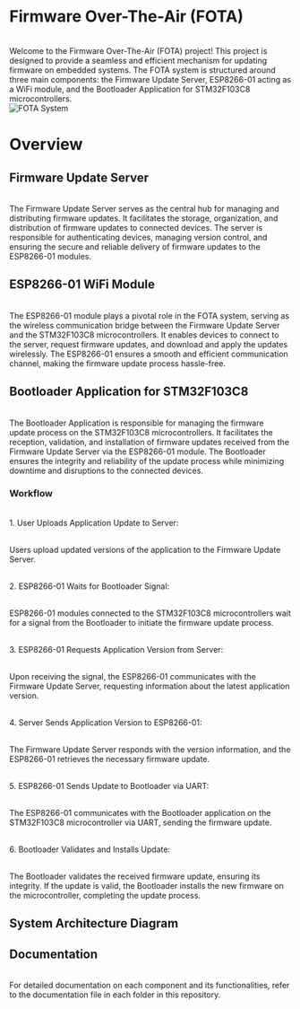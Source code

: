 # Firmware Over-The-Air (FOTA) 
<br> Welcome to the Firmware Over-The-Air (FOTA) project! This project is designed to provide a seamless and efficient mechanism for updating firmware on embedded systems. The FOTA system is structured around three main components: the Firmware Update Server, ESP8266-01 acting as a WiFi module, and the Bootloader Application for STM32F103C8 microcontrollers.
<br>
![FOTA System](https://github.com/Youssef-74/Firmware_Over_The_Air-FOTA/assets/72941786/880bab61-fa67-48d9-9497-d6344c0b2697)
<br>
# Overview
## Firmware Update Server
<br> The Firmware Update Server serves as the central hub for managing and distributing firmware updates. It facilitates the storage, organization, and distribution of firmware updates to connected devices. The server is responsible for authenticating devices, managing version control, and ensuring the secure and reliable delivery of firmware updates to the ESP8266-01 modules.

## ESP8266-01 WiFi Module
<br> The ESP8266-01 module plays a pivotal role in the FOTA system, serving as the wireless communication bridge between the Firmware Update Server and the STM32F103C8 microcontrollers. It enables devices to connect to the server, request firmware updates, and download and apply the updates wirelessly. The ESP8266-01 ensures a smooth and efficient communication channel, making the firmware update process hassle-free.

## Bootloader Application for STM32F103C8
<br> The Bootloader Application is responsible for managing the firmware update process on the STM32F103C8 microcontrollers. It facilitates the reception, validation, and installation of firmware updates received from the Firmware Update Server via the ESP8266-01 module. The Bootloader ensures the integrity and reliability of the update process while minimizing downtime and disruptions to the connected devices.

### Workflow
<br> 1. User Uploads Application Update to Server:

<br> Users upload updated versions of the application to the Firmware Update Server.

<br> 2. ESP8266-01 Waits for Bootloader Signal:

<br> ESP8266-01 modules connected to the STM32F103C8 microcontrollers wait for a signal from the Bootloader to initiate the firmware update process.

<br> 3. ESP8266-01 Requests Application Version from Server:

<br> Upon receiving the signal, the ESP8266-01 communicates with the Firmware Update Server, requesting information about the latest application version.

<br> 4. Server Sends Application Version to ESP8266-01:

<br> The Firmware Update Server responds with the version information, and the ESP8266-01 retrieves the necessary firmware update.

<br> 5. ESP8266-01 Sends Update to Bootloader via UART:

<br> The ESP8266-01 communicates with the Bootloader application on the STM32F103C8 microcontroller via UART, sending the firmware update.

<br> 6. Bootloader Validates and Installs Update:

<br> The Bootloader validates the received firmware update, ensuring its integrity.
If the update is valid, the Bootloader installs the new firmware on the microcontroller, completing the update process.
## System Architecture Diagram


## Documentation
<br> For detailed documentation on each component and its functionalities, refer to the documentation file in each folder in this repository.
